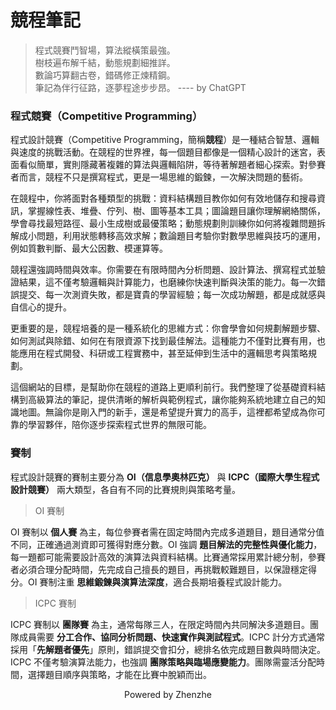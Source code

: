 # 競程筆記

> 程式競賽鬥智場，算法縱橫策最強。  
> 樹枝遍布解千結，動態規劃細推詳。  
> 數論巧算翻古卷，錯碼修正煉精鋼。  
> 筆記為伴行征路，逐夢程途步步昂。
> ---- by ChatGPT

### 程式競賽（Competitive Programming）

程式設計競賽（Competitive Programming，簡稱**競程**）是一種結合智慧、邏輯與速度的挑戰活動。在競程的世界裡，每一個題目都像是一個精心設計的迷宮，表面看似簡單，實則隱藏著複雜的算法與邏輯陷阱，等待著解題者細心探索。對參賽者而言，競程不只是撰寫程式，更是一場思維的鍛鍊，一次解決問題的藝術。

在競程中，你將面對各種類型的挑戰：資料結構題目教你如何有效地儲存和搜尋資訊，掌握線性表、堆疊、佇列、樹、圖等基本工具；圖論題目讓你理解網絡關係，學會尋找最短路徑、最小生成樹或最優策略；動態規劃則訓練你如何將複雜問題拆解成小問題，利用狀態轉移高效求解；數論題目考驗你對數學思維與技巧的運用，例如質數判斷、最大公因數、模運算等。

競程還強調時間與效率。你需要在有限時間內分析問題、設計算法、撰寫程式並驗證結果，這不僅考驗邏輯與計算能力，也磨練你快速判斷與決策的能力。每一次錯誤提交、每一次測資失敗，都是寶貴的學習經驗；每一次成功解題，都是成就感與自信心的提升。

更重要的是，競程培養的是一種系統化的思維方式：你會學會如何規劃解題步驟、如何測試與除錯、如何在有限資源下找到最佳解法。這種能力不僅對比賽有用，也能應用在程式開發、科研或工程實務中，甚至延伸到生活中的邏輯思考與策略規劃。

這個網站的目標，是幫助你在競程的道路上更順利前行。我們整理了從基礎資料結構到高級算法的筆記，提供清晰的解析與範例程式，讓你能夠系統地建立自己的知識地圖。無論你是剛入門的新手，還是希望提升實力的高手，這裡都希望成為你可靠的學習夥伴，陪你逐步探索程式世界的無限可能。

### 賽制
程式設計競賽的賽制主要分為 **OI（信息學奧林匹克）** 與 **ICPC（國際大學生程式設計競賽）** 兩大類型，各自有不同的比賽規則與策略考量。

> OI 賽制

OI 賽制以 **個人賽** 為主，每位參賽者需在固定時間內完成多道題目，題目通常分值不同，正確通過測資即可獲得對應分數。OI 強調 **題目解法的完整性與優化能力**，每一題都可能需要設計高效的演算法與資料結構。比賽通常採用累計總分制，參賽者必須合理分配時間，先完成自己擅長的題目，再挑戰較難題目，以保證穩定得分。OI 賽制注重 **思維鍛鍊與演算法深度**，適合長期培養程式設計能力。

> ICPC 賽制
  
ICPC 賽制以 **團隊賽** 為主，通常每隊三人，在限定時間內共同解決多道題目。團隊成員需要 **分工合作、協同分析問題、快速實作與測試程式**。ICPC 計分方式通常採用「**先解題者優先**」原則，錯誤提交會扣分，總排名依完成題目數與時間決定。ICPC 不僅考驗演算法能力，也強調 **團隊策略與臨場應變能力**。團隊需靈活分配時間，選擇題目順序與策略，才能在比賽中脫穎而出。



<div style="text-align: center;">
Powered by Zhenzhe
</div>
